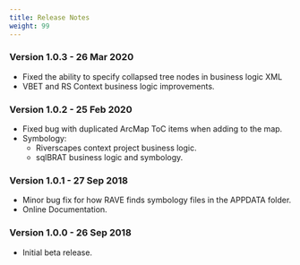 ```yaml
---
title: Release Notes
weight: 99
---
```


### Version 1.0.3 - 26 Mar 2020

* Fixed the ability to specify collapsed tree nodes in business logic XML
* VBET and RS Context business logic improvements.

### Version 1.0.2 - 25 Feb 2020

* Fixed bug with duplicated ArcMap ToC items when adding to the map.
* Symbology:
  * Riverscapes context project business logic.
  * sqlBRAT business logic and symbology.

### Version 1.0.1 - 27 Sep 2018

* Minor bug fix for how RAVE finds symbology files in the APPDATA folder.
* Online Documentation.

### Version 1.0.0 - 26 Sep 2018

* Initial beta release.
